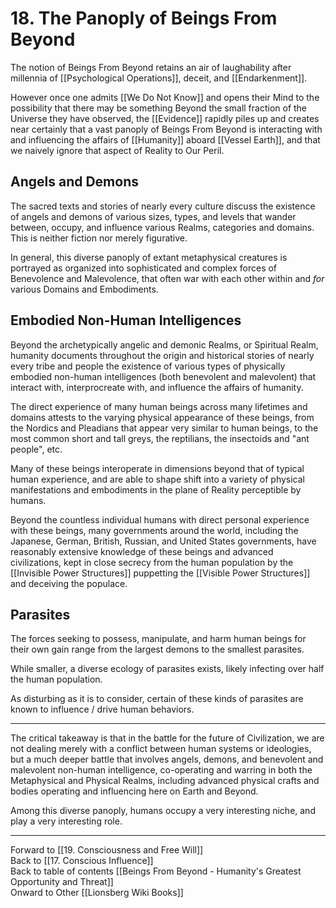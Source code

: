 # 18. The Panoply of Beings From Beyond

The notion of Beings From Beyond retains an air of laughability after millennia of [[Psychological Operations]], deceit, and [[Endarkenment]]. 

However once one admits [[We Do Not Know]] and opens their Mind to the possibility that there may be something Beyond the small fraction of the Universe they have observed, the [[Evidence]] rapidly piles up and creates near certainly that a vast panoply of Beings From Beyond is interacting with and influencing the affairs of [[Humanity]] aboard [[Vessel Earth]], and that we naively ignore that aspect of Reality to Our Peril.  

## Angels and Demons 

The sacred texts and stories of nearly every culture discuss the existence of angels and demons of various sizes, types, and levels that wander between, occupy, and influence various Realms, categories and domains. This is neither fiction nor merely figurative. 

In general, this diverse panoply of extant metaphysical creatures is portrayed as organized into sophisticated and complex forces of Benevolence and Malevolence, that often war with each other within and *for* various Domains and Embodiments. 

## Embodied Non-Human Intelligences 

Beyond the archetypically angelic and demonic Realms, or Spiritual Realm, humanity documents throughout the origin and historical stories of nearly every tribe and people the existence of various types of physically embodied non-human intelligences (both benevolent and malevolent) that interact with, interprocreate with, and influence the affairs of humanity. 

The direct experience of many human beings across many lifetimes and domains attests to the varying physical appearance of these beings, from the Nordics and Pleadians that appear very similar to human beings, to the most common short and tall greys, the reptilians, the insectoids and "ant people", etc. 

Many of these beings interoperate in dimensions beyond that of typical human experience, and are able to shape shift into a variety of physical manifestations and embodiments in the plane of Reality perceptible by humans. 

Beyond the countless individual humans with direct personal experience with these beings, many governments around the world, including the Japanese, German, British, Russian, and United States governments, have reasonably extensive knowledge of these beings and advanced civilizations, kept in close secrecy from the human population by the [[Invisible Power Structures]] puppetting the [[Visible Power Structures]] and deceiving the populace. 

## Parasites 

The forces seeking to possess, manipulate, and harm human beings for their own gain range from the largest demons to the smallest parasites. 

While smaller, a diverse ecology of parasites exists, likely infecting over half the human population. 

As disturbing as it is to consider, certain of these kinds of parasites are known to influence / drive human behaviors.

___

The critical takeaway is that in the battle for the future of Civilization, we are not dealing merely with a conflict between human systems or ideologies, but a much deeper battle that involves angels, demons, and benevolent and malevolent non-human intelligence, co-operating and warring in both the Metaphysical and Physical Realms, including advanced physical crafts and bodies operating and influencing here on Earth and Beyond.  

Among this diverse panoply, humans occupy a very interesting niche, and play a very interesting role. 

___

Forward to [[19. Consciousness and Free Will]]      
Back to [[17. Conscious Influence]]      
Back to table of contents [[Beings From Beyond - Humanity's Greatest Opportunity and Threat]]  
Onward to Other [[Lionsberg Wiki Books]]  















